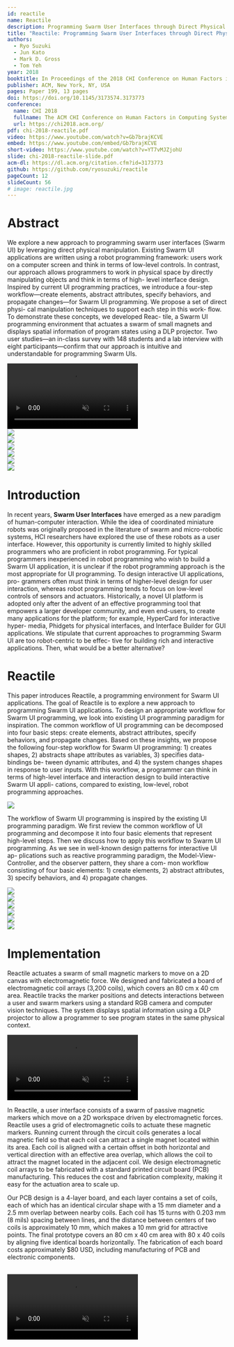 ```yaml
---
id: reactile
name: Reactile
description: Programming Swarm User Interfaces through Direct Physical Manipulation
title: "Reactile: Programming Swarm User Interfaces through Direct Physical Manipulation"
authors:
  - Ryo Suzuki
  - Jun Kato
  - Mark D. Gross
  - Tom Yeh
year: 2018
booktitle: In Proceedings of the 2018 CHI Conference on Human Factors in Computing Systems (CHI '18)
publisher: ACM, New York, NY, USA
pages: Paper 199, 13 pages
doi: https://doi.org/10.1145/3173574.3173773
conference:
  name: CHI 2018
  fullname: The ACM CHI Conference on Human Factors in Computing Systems (CHI 2018)
  url: https://chi2018.acm.org/
pdf: chi-2018-reactile.pdf
video: https://www.youtube.com/watch?v=Gb7brajKCVE
embed: https://www.youtube.com/embed/Gb7brajKCVE
short-video: https://www.youtube.com/watch?v=YT7vMJZjohU
slide: chi-2018-reactile-slide.pdf
acm-dl: https://dl.acm.org/citation.cfm?id=3173773
github: https://github.com/ryosuzuki/reactile
pageCount: 12
slideCount: 56
# image: reactile.jpg
---
```


# Abstract

We explore a new approach to programming swarm user interfaces (Swarm UI) by leveraging direct physical manipulation. Existing Swarm UI applications are written using a robot programming framework: users work on a computer screen and think in terms of low-level controls. In contrast, our approach allows programmers to work in physical space by directly manipulating objects and think in terms of high- level interface design. Inspired by current UI programming practices, we introduce a four-step workflow—create elements, abstract attributes, specify behaviors, and propagate changes—for Swarm UI programming. We propose a set of direct physi- cal manipulation techniques to support each step in this work- flow. To demonstrate these concepts, we developed Reac- tile, a Swarm UI programming environment that actuates a swarm of small magnets and displays spatial information of program states using a DLP projector. Two user studies—an in-class survey with 148 students and a lab interview with eight participants—confirm that our approach is intuitive and understandable for programming Swarm UIs.

<video preload="metadata" autoPlay loop muted playsInline webkit-playsinline="">
  <source src="/static/projects/reactile/top.mp4" type="video/mp4"></source>
</video>

<div class="figures ui three column grid">
  <div class="figure column">
    <a href="/static/projects/reactile/figure-1-1.png" data-lightbox="lightbox"><img src="/static/projects/reactile/figure-1-1.png" /></a>
  </div>
  <div class="figure column">
    <a href="/static/projects/reactile/figure-1-2.png" data-lightbox="lightbox"><img src="/static/projects/reactile/figure-1-2.png" /></a>
  </div>
  <div class="figure column">
    <a href="/static/projects/reactile/figure-1-3.png" data-lightbox="lightbox"><img src="/static/projects/reactile/figure-1-3.png" /></a>
  </div>
</div>


<div class="figures ui three column grid">
  <div class="figure column">
    <a href="/static/projects/reactile/figure-2-1.png" data-lightbox="lightbox"><img src="/static/projects/reactile/figure-2-1.png" /></a>
  </div>
  <div class="figure column">
    <a href="/static/projects/reactile/figure-2-2.png" data-lightbox="lightbox"><img src="/static/projects/reactile/figure-2-2.png" /></a>
  </div>
  <div class="figure column">
    <a href="/static/projects/reactile/figure-2-3.png" data-lightbox="lightbox"><img src="/static/projects/reactile/figure-2-3.png" /></a>
  </div>
</div>


# Introduction

In recent years, **Swarm User Interfaces** have emerged as a new paradigm of human-computer interaction. While the idea of coordinated miniature robots was originally proposed in the literature of swarm and micro-robotic systems, HCI researchers have explored the use of these robots as a user interface.
However, this opportunity is currently limited to highly skilled programmers who are proficient in robot programming. For typical programmers inexperienced in robot programming who wish to build a Swarm UI application, it is unclear if the robot programming approach is the most appropriate for UI programming. To design interactive UI applications, pro- grammers often must think in terms of higher-level design for user interaction, whereas robot programming tends to focus on low-level controls of sensors and actuators. Historically, a novel UI platform is adopted only after the advent of an effective programming tool that empowers a larger developer community, and even end-users, to create many applications for the platform; for example, HyperCard for interactive hyper- media, Phidgets for physical interfaces, and Interface Builder for GUI applications. We stipulate that current approaches to programming Swarm UI are too robot-centric to be effec- tive for building rich and interactive applications. Then, what would be a better alternative?


# Reactile

This paper introduces Reactile, a programming environment for Swarm UI applications.
The goal of Reactile is to explore a new approach to programming Swarm UI applications. To design an appropriate workflow for Swarm UI programming, we look into existing UI programming paradigm for inspiration. The common workflow of UI programming can be decomposed into four basic steps: create elements, abstract attributes, specify behaviors, and propagate changes. Based on these insights, we propose the following four-step workflow for Swarm UI programming: 1) creates shapes, 2) abstracts shape attributes as variables, 3) specifies data-bindings be- tween dynamic attributes, and 4) the system changes shapes in response to user inputs. With this workflow, a programmer can think in terms of high-level interface and interaction design to build interactive Swarm UI appli- cations, compared to existing, low-level, robot programming approaches.


<div class="figures ui one column grid">
  <div class="figure column">
    <a href="/static/projects/reactile/figure-3.png" data-lightbox="lightbox"><img src="/static/projects/reactile/figure-3.png" /></a>
  </div>
</div>

The workflow of Swarm UI programming is inspired by the existing UI programming paradigm. We first review the common workflow of UI programming and decompose it into four basic elements that represent high-level steps. Then we discuss how to apply this workflow to Swarm UI programming.
As we see in well-known design patterns for interactive UI ap- plications such as reactive programming paradigm, the Model-View-Controller, and the observer pattern, they share a com- mon workflow consisting of four basic elements: 1) create elements, 2) abstract attributes, 3) specify behaviors, and 4) propagate changes.


<div class="figures ui three column grid">
  <div class="figure column">
    <a href="/static/projects/reactile/figure-1-4.png" data-lightbox="lightbox"><img src="/static/projects/reactile/figure-1-4.png" /></a>
  </div>
  <div class="figure column">
    <a href="/static/projects/reactile/figure-1-5.png" data-lightbox="lightbox"><img src="/static/projects/reactile/figure-1-5.png" /></a>
  </div>
  <div class="figure column">
    <a href="/static/projects/reactile/figure-1-6.png" data-lightbox="lightbox"><img src="/static/projects/reactile/figure-1-6.png" /></a>
  </div>
</div>

<div class="figures ui three column grid">
  <div class="figure column">
    <a href="/static/projects/reactile/figure-2-4.png" data-lightbox="lightbox"><img src="/static/projects/reactile/figure-2-4.png" /></a>
  </div>
  <div class="figure column">
    <a href="/static/projects/reactile/figure-2-5.png" data-lightbox="lightbox"><img src="/static/projects/reactile/figure-2-5.png" /></a>
  </div>
  <div class="figure column">
    <a href="/static/projects/reactile/figure-2-6.png" data-lightbox="lightbox"><img src="/static/projects/reactile/figure-2-6.png" /></a>
  </div>
</div>

# Implementation

Reactile actuates a swarm of small magnetic markers to move on a 2D canvas with electromagnetic force. We designed and fabricated a board of electromagnetic coil arrays (3,200 coils), which covers an 80 cm x 40 cm area. Reactile tracks the marker positions and detects interactions between a user and swarm markers using a standard RGB camera and computer vision techniques. The system displays spatial information using a DLP projector to allow a programmer to see program states in the same physical context.

<video preload="metadata" autoPlay loop muted playsInline webkit-playsinline="">
  <source src="/static/projects/reactile/coil.mp4" type="video/mp4"></source>
</video>

<br />

In Reactile, a user interface consists of a swarm of passive magnetic markers which move on a 2D workspace driven by electromagnetic forces. Reactile uses a grid of electromagnetic coils to actuate these magnetic markers. Running current through the circuit coils generates a local magnetic field so that each coil can attract a single magnet located within its area. Each coil is aligned with a certain offset in both horizontal and vertical direction with an effective area overlap, which allows the coil to attract the magnet located in the adjacent coil. We design electromagnetic coil arrays to be fabricated with a standard printed circuit board (PCB) manufacturing. This reduces the cost and fabrication complexity, making it easy for the actuation area to scale up.

Our PCB design is a 4-layer board, and each layer contains a set of coils, each of which has an identical circular shape with a 15 mm diameter and a 2.5 mm overlap between nearby coils. Each coil has 15 turns with 0.203 mm (8 mils) spacing between lines, and the distance between centers of two coils is approximately 10 mm, which makes a 10 mm grid for attractive points. The final prototype covers an 80 cm x 40 cm area with 80 x 40 coils by aligning five identical boards horizontally. The fabrication of each board costs approximately $80 USD, including manufacturing of PCB and electronic components.

<br />


<video preload="metadata" autoPlay loop muted playsInline webkit-playsinline="">
  <source src="/static/projects/reactile/mechanism.mp4" type="video/mp4"></source>
</video>

